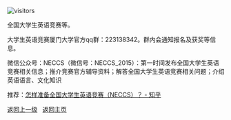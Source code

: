 ![visitors](https://visitor-badge.glitch.me/badge?page_id=rogerchenfz/XMU-Helper/tree/main/%E5%AD%A6%E4%B8%9A%E7%AB%9E%E8%B5%9B/%E8%8B%B1%E8%AF%AD%E7%AB%9E%E8%B5%9B)

全国大学生英语竞赛等。

大学生英语竞赛厦门大学官方qq群：223138342。群内会通知报名及获奖等信息。

微信公众号：NECCS（微信号：NECCS_2015）：第一时间发布全国大学生英语竞赛相关信息；推介竞赛官方辅导资料；解答全国大学生英语竞赛相关问题；介绍英语语言、文化知识

推荐：[怎样准备全国大学生英语竞赛（NECCS）？ - 知乎](https://www.zhihu.com/question/22660492/answer/1321512709)

 [返回上一级](https://github.com/XMU-Helper/home/tree/main/%E5%AD%A6%E4%B8%9A%E7%AB%9E%E8%B5%9B) &nbsp; [返回主页](https://github.com/XMU-Helper/home)
